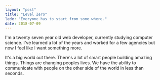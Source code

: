 ```yaml
---
layout: "post"
title: "Level Zero"
lede: "Everyone has to start from some where."
date: 2018-07-09
---
```

I'm a twenty seven year old web developer, currently studying computer science.
I've learned a lot of the years and worked for a few agencies but now I feel
like I want something more.

It's a big world out there. There's a lot of smart people building amazing
things. Things are changing peoples lives. We have the ability to communicate
with people on the other side of the world in less than seconds.
